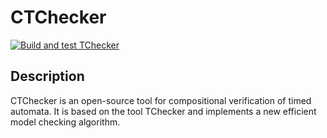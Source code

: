 # CTChecker

[![Build and test TChecker](https://github.com/ticktac-project/tchecker/actions/workflows/build-and-test.yml/badge.svg)](https://github.com/ticktac-project/tchecker/actions/workflows/build-and-test.yml)

## Description
CTChecker is an open-source tool for compositional verification of timed automata. It is based on the tool TChecker and implements a new efficient model checking algorithm. 
